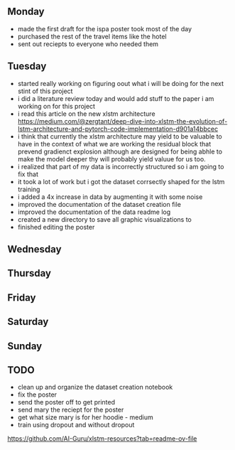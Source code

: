 ## Monday
- made the first draft for the ispa poster took most of the day
- purchased the rest of the travel items like the hotel
- sent out reciepts to everyone who needed them

## Tuesday
- started really working on figuring oout what i will be doing for the next stint of this project
- i did a literature review today and would add stuff to the paper i am working on for this project
- i read this article on the new xlstm architecture https://medium.com/@zergtant/deep-dive-into-xlstm-the-evolution-of-lstm-architecture-and-pytorch-code-implementation-d901a14bbcec
- i think that currently the xlstm architecture may yield to be valuable to have in the context of what we are working the residual block that prevend  gradienct explosion although are designed for being abhle to make the model deeper thy will probably yield valuue for us too.
- i realized that part of my data is incorrectly structured so i am going to fix that
- it took a lot of work but i got the dataset corrsectly shaped for the lstm training
- i added a 4x increase in data by augmenting it with some noise
- improved the documentation of the dataset creation file
- improved the documentation of the data readme log
- created a new directory to save all graphic visualizations to
- finished editing the poster 

## Wednesday

## Thursday


## Friday 


## Saturday 

## Sunday


## TODO
- clean up and organize the dataset creation notebook
- fix the poster 
- send the poster off to get printed
- send mary the reciept for the poster
- get what size mary is for her hoodie - medium
- train using dropout and without dropout


https://github.com/AI-Guru/xlstm-resources?tab=readme-ov-file


